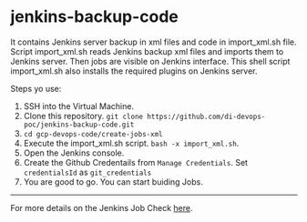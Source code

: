 # jenkins-backup-code

It contains Jenkins server backup in xml files and code in import_xml.sh file.
Script import_xml.sh reads Jenkins backup xml files and imports them to Jenkins server. Then jobs are visible on Jenkins interface.
This shell script import_xml.sh also installs the required plugins on Jenkins server.

Steps yo use:
1. SSH into the Virtual Machine.
2. Clone this repository. `git clone https://github.com/di-devops-poc/jenkins-backup-code.git`
3. `cd gcp-devops-code/create-jobs-xml`
4. Execute the import_xml.sh script. `bash -x import_xml.sh`.
5. Open the Jenkins console.
6. Create the Github Credentails from `Manage Credentials`. Set `credentialsId` as `git_credentials`
7. You are good to go. You can start buiding Jobs.


-------------------------------------------------------------------------------------------------------------------------

For more details on the Jenkins Job Check [here](https://github.com/di-devops-poc/jenkins-backup-code/tree/main/create-jobs-xml).
